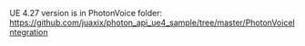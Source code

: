UE 4.27 version is in PhotonVoice folder:
https://github.com/juaxix/photon_api_ue4_sample/tree/master/PhotonVoiceIntegration